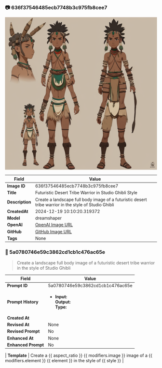 

### 📷 636f37546485ecb7748b3c975fb8cee7 


![data.id](./636f37546485ecb7748b3c975fb8cee7.jpg)


| Field          | Value                                                                                                                     |
|----------------|---------------------------------------------------------------------------------------------------------------------------|
| **Image ID**             | 636f37546485ecb7748b3c975fb8cee7                                                                                                             |
| **Title**           | Futuristic Desert Tribe Warrior in Studio Ghibli Style                                                                                                       |
| **Description**           | Create a landscape full body image of a futuristic desert tribe warrior in the style of Studio Ghibli                                                                                                       |
| **CreatedAt**        | 2024-12-19 10:10:20.319372                                                                                                        |
| **Model**        | dreamshaper                                                                                                        |
| **OpenAI**         | [OpenAI Image URL](http://192.168.1.85:8081/generated-images/b641319163651.png)                                                                                |
| **GitHub**         | [GitHub Image URL](https://raw.githubusercontent.com/Caneta-Silva/weeb/refs/heads/main/images/636f37546485ecb7748b3c975fb8cee7/636f37546485ecb7748b3c975fb8cee7.jpg)                                                                                |
| **Tags**       | None                                                                                                                   |

### 📜 5a0780746e59c3862cd1cb1c476ac65e

> Create a landscape full body image of a futuristic desert tribe warrior in the style of Studio Ghibli

| Field          | Value                                                                                                                                                                      |
|----------------|----------------------------------------------------------------------------------------------------------------------------------------------------------------------------|
| **Prompt ID**  | 5a0780746e59c3862cd1cb1c476ac65e                                                                                                                                                            |
| **Prompt History** | <ul><li>**Input:**  <br> **Output:**  <br> **Type:** </li></ul> |
| **Created At** |                                                                                                                                                    |
| **Revised At** | None                                                                                                                                                   |
| **Revised Prompt** | No                                                                                                                                                                      |
| **Enhanced At** | None                                                                                                                                                  |
| **Enhanced Prompt** | No                                                                                                                                                                    |

| **Template**   | Create a {{ aspect_ratio }} {{ modifiers.image }} image of a {{ modifiers.element }} {{ element }} in the style of {{ style }}                                                                                                                                           |


